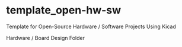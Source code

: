 # template_open-hw-sw
Template for Open-Source Hardware / Software Projects Using Kicad

Hardware / Board Design Folder